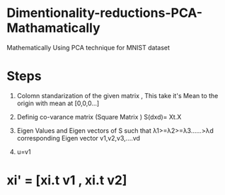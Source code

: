 # Dimentionality-reductions-PCA-Mathamatically
Mathematically Using PCA technique for MNIST dataset 

# Steps

1. Colomn standarization of the given matrix , This take it's Mean to the origin with mean at [0,0,0...] 
2. Definig co-varance matrix (Square Matrix ) S(dxd)= Xt.X
3. Eigen Values and Eigen vectors of S
such that 
λ1>=λ2>=λ3......>λd
corresponding Eigen vector 
v1,v2,v3,....vd

4. u=v1
# xi' = [xi.t v1 , xi.t v2] 
